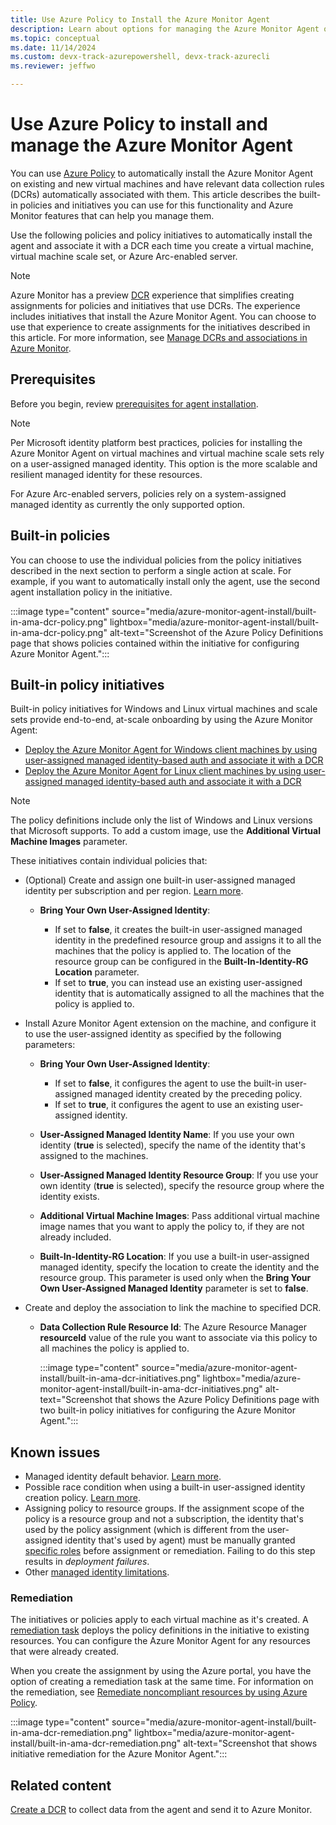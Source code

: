 ```yaml
---
title: Use Azure Policy to Install the Azure Monitor Agent
description: Learn about options for managing the Azure Monitor Agent on Azure virtual machines and Azure Arc-enabled servers.
ms.topic: conceptual
ms.date: 11/14/2024
ms.custom: devx-track-azurepowershell, devx-track-azurecli
ms.reviewer: jeffwo

---
```


# Use Azure Policy to install and manage the Azure Monitor Agent

You can use [Azure Policy](/azure/governance/policy/overview) to automatically install the Azure Monitor Agent on existing and new virtual machines and have relevant data collection rules (DCRs) automatically associated with them. This article describes the built-in policies and initiatives you can use for this functionality and Azure Monitor features that can help you manage them.

Use the following policies and policy initiatives to automatically install the agent and associate it with a DCR each time you create a virtual machine, virtual machine scale set, or Azure Arc-enabled server.

> [!NOTE]
> Azure Monitor has a preview [DCR](../essentials/data-collection-rule-overview.md) experience that simplifies creating assignments for policies and initiatives that use DCRs. The experience includes initiatives that install the Azure Monitor Agent. You can choose to use that experience to create assignments for the initiatives described in this article. For more information, see [Manage DCRs and associations in Azure Monitor](../essentials/data-collection-rule-view.md#azure-policy).

## Prerequisites

Before you begin, review [prerequisites for agent installation](azure-monitor-agent-manage.md#prerequisites).

> [!NOTE]
> Per Microsoft identity platform best practices, policies for installing the Azure Monitor Agent on virtual machines and virtual machine scale sets rely on a user-assigned managed identity. This option is the more scalable and resilient managed identity for these resources.
>
> For Azure Arc-enabled servers, policies rely on a system-assigned managed identity as currently the only supported option.

## Built-in policies

You can choose to use the individual policies from the policy initiatives described in the next section to perform a single action at scale. For example, if you want to automatically install only the agent, use the second agent installation policy in the initiative.

:::image type="content" source="media/azure-monitor-agent-install/built-in-ama-dcr-policy.png" lightbox="media/azure-monitor-agent-install/built-in-ama-dcr-policy.png" alt-text="Screenshot of the Azure Policy Definitions page that shows policies contained within the initiative for configuring Azure Monitor Agent.":::

## Built-in policy initiatives

Built-in policy initiatives for Windows and Linux virtual machines and scale sets provide end-to-end, at-scale onboarding by using the Azure Monitor Agent:

- [Deploy the Azure Monitor Agent for Windows client machines by using user-assigned managed identity-based auth and associate it with a DCR](https://ms.portal.azure.com/#view/Microsoft_Azure_Policy/InitiativeDetailBlade/id/%2Fproviders%2FMicrosoft.Authorization%2FpolicySetDefinitions%2F0d1b56c6-6d1f-4a5d-8695-b15efbea6b49/scopes~/%5B%22%2Fsubscriptions%2Fae71ef11-a03f-4b4f-a0e6-ef144727c711%22%5D)
- [Deploy the Azure Monitor Agent for Linux client machines by using user-assigned managed identity-based auth and associate it with a DCR](https://ms.portal.azure.com/#view/Microsoft_Azure_Policy/InitiativeDetailBlade/id/%2Fproviders%2FMicrosoft.Authorization%2FpolicySetDefinitions%2Fbabf8e94-780b-4b4d-abaa-4830136a8725/scopes~/%5B%22%2Fsubscriptions%2Fae71ef11-a03f-4b4f-a0e6-ef144727c711%22%5D)  

> [!NOTE]
> The policy definitions include only the list of Windows and Linux versions that Microsoft supports. To add a custom image, use the **Additional Virtual Machine Images** parameter.

These initiatives contain individual policies that:

- (Optional) Create and assign one built-in user-assigned managed identity per subscription and per region. [Learn more](/azure/active-directory/managed-identities-azure-resources/how-to-assign-managed-identity-via-azure-policy#policy-definition-and-details).
  - **Bring Your Own User-Assigned Identity**:
  
     - If set to **false**, it creates the built-in user-assigned managed identity in the predefined resource group and assigns it to all the machines that the policy is applied to. The location of the resource group can be configured in the **Built-In-Identity-RG Location** parameter.
     - If set to **true**, you can instead use an existing user-assigned identity that is automatically assigned to all the machines that the policy is applied to.
- Install Azure Monitor Agent extension on the machine, and configure it to use the user-assigned identity as specified by the following parameters:

   - **Bring Your Own User-Assigned Identity**:
      
      - If set to **false**, it configures the agent to use the built-in user-assigned managed identity created by the preceding policy.
      - If set to **true**, it configures the agent to use an existing user-assigned identity.
  - **User-Assigned Managed Identity Name**: If you use your own identity (**true** is selected), specify the name of the identity that's assigned to the machines.
  - **User-Assigned Managed Identity Resource Group**: If you use your own identity (**true** is selected), specify the resource group where the identity exists.
  - **Additional Virtual Machine Images**: Pass additional virtual machine image names that you want to apply the policy to, if they are not already included.
  - **Built-In-Identity-RG Location**: If you use a built-in user-assigned managed identity, specify the location to create the identity and the resource group. This parameter is used only when the **Bring Your Own User-Assigned Managed Identity** parameter is set to **false**.
- Create and deploy the association to link the machine to specified DCR.

  - **Data Collection Rule Resource Id**: The Azure Resource Manager **resourceId** value of the rule you want to associate via this policy to all machines the policy is applied to.

    :::image type="content" source="media/azure-monitor-agent-install/built-in-ama-dcr-initiatives.png" lightbox="media/azure-monitor-agent-install/built-in-ama-dcr-initiatives.png" alt-text="Screenshot that shows the Azure Policy Definitions page with two built-in policy initiatives for configuring the Azure Monitor Agent.":::

## Known issues

- Managed identity default behavior. [Learn more](/azure/active-directory/managed-identities-azure-resources/managed-identities-faq#what-identity-will-imds-default-to-if-dont-specify-the-identity-in-the-request).
- Possible race condition when using a built-in user-assigned identity creation policy. [Learn more](/azure/active-directory/managed-identities-azure-resources/how-to-assign-managed-identity-via-azure-policy#known-issues).
- Assigning policy to resource groups. If the assignment scope of the policy is a resource group and not a subscription, the identity that's used by the policy assignment (which is different from the user-assigned identity that's used by agent) must be manually granted [specific roles](/azure/active-directory/managed-identities-azure-resources/how-to-assign-managed-identity-via-azure-policy#required-authorization) before assignment or remediation. Failing to do this step results in *deployment failures*.
- Other [managed identity limitations](/azure/active-directory/managed-identities-azure-resources/managed-identities-faq#limitations).

### Remediation

The initiatives or policies apply to each virtual machine as it's created. A [remediation task](/azure/governance/policy/how-to/remediate-resources) deploys the policy definitions in the initiative to existing resources. You can configure the Azure Monitor Agent for any resources that were already created.

When you create the assignment by using the Azure portal, you have the option of creating a remediation task at the same time. For information on the remediation, see [Remediate noncompliant resources by using Azure Policy](/azure/governance/policy/how-to/remediate-resources).

:::image type="content" source="media/azure-monitor-agent-install/built-in-ama-dcr-remediation.png" lightbox="media/azure-monitor-agent-install/built-in-ama-dcr-remediation.png" alt-text="Screenshot that shows initiative remediation for the Azure Monitor Agent.":::

## Related content

[Create a DCR](./azure-monitor-agent-send-data-to-event-hubs-and-storage.md) to collect data from the agent and send it to Azure Monitor.

